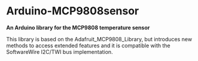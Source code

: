 # Arduino-MCP9808sensor

**An Arduino library for the MCP9808 temperature sensor**

This library is based on the Adafruit_MCP9808_Library, but introduces new methods to access extended features and it is compatible with the SoftwareWire I2C/TWI bus implementation.
